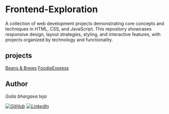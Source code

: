 # Frontend-Exploration
A collection of web development projects demonstrating core concepts and techniques in HTML, CSS, and JavaScript.  This repository showcases responsive design, layout strategies, styling, and interactive features, with projects organized by technology and functionality.
## projects
[Beans & Brews](./responsive-coffee-landing-page/README.md)
[FoodieExpress](./Foodie-Express/README.md)
## Author

<em>Golla bhargava teja<em>

[![GitHub](https://img.shields.io/badge/GitHub-100000?style=for-the-badge&logo=github&logoColor=white)](https://github.com/bhargavatejagolla)
[![LinkedIn](https://img.shields.io/badge/LinkedIn-0A66C2?style=for-the-badge&logo=linkedin&logoColor=white)](https://www.linkedin.com/in/golla-bhargava-teja/)
